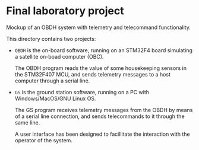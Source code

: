 # Final laboratory project

Mockup of an OBDH system with telemetry and telecommand functionality. 

This directory contains two projects:

* `OBDH` is the on-board software, running on an STM32F4 board simulating a satellite on-boad computer (OBC).

   The OBDH program reads the value of some housekeeping sensors in the STM32F407 MCU, and sends telemetry messages to a host computer through a serial line.

* `GS` is the ground station software, running on a PC with Windows/MacOS/GNU Linux OS.

   The GS program receives telemetry messages from the OBDH by means of a serial line connection, and sends telecommands to it through the same line.

   A user interface has been designed to facillitate the interaction with the operator of the system.

